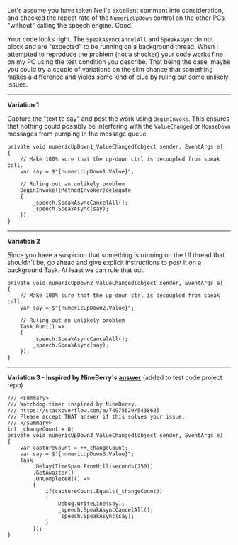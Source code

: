 Let's assume you have taken Neil's excellent comment into consideration, and checked the repeat rate of the `NumericUpDown` control on the other PCs "without" calling the speech engine. Good.

Your code looks right. The `SpeakAsyncCancelAll` and `SpeakAsync` do not block and are "expected" to be running on a background thread. When I attempted to reproduce the problem (not a shocker) your code works fine on my PC using the test condition you describe. That being the case, maybe you could try a couple of variations on the slim chance that something makes a difference and yields some kind of clue by ruling out some unlikely issues.  

***
**Variation 1**

Capture the "text to say" and post the work using `BeginInvoke`. This ensures that nothing could possibly be interfering with the `ValueChanged` or `MouseDown` messages from pumping in the message queue.

    private void numericUpDown1_ValueChanged(object sender, EventArgs e)
    {
        // Make 100% sure that the up-down ctrl is decoupled from speak call.
        var say = $"{numericUpDown1.Value}";

        // Ruling out an unlikely problem
        BeginInvoke((MethodInvoker)delegate
        {
            _speech.SpeakAsyncCancelAll();
            _speech.SpeakAsync(say);
        });
    }

***
**Variation 2**

Since you have a suspicion that something is running on the UI thread that shouldn't be, go ahead and give explicit instructions to post it on a background Task. At least we can rule that out.

    private void numericUpDown2_ValueChanged(object sender, EventArgs e)
    {
        // Make 100% sure that the up-down ctrl is decoupled from speak call.
        var say = $"{numericUpDown2.Value}";

        // Ruling out an unlikely problem
        Task.Run(() =>
        {
            _speech.SpeakAsyncCancelAll();
            _speech.SpeakAsync(say);
        });
    }

***
**Variation 3 - Inspired by NineBerry's [answer](https://stackoverflow.com/a/74975629/5438626)** (added to test code project repo)

    /// <summary>
    /// Watchdog timer inspired by NineBerry.
    /// https://stackoverflow.com/a/74975629/5438626
    /// Please accept THAT answer if this solves your issue.
    /// </summary>
    int _changeCount = 0;
    private void numericUpDown3_ValueChanged(object sender, EventArgs e)
    {
        var captureCount = ++_changeCount;
        var say = $"{numericUpDown3.Value}";
        Task
            .Delay(TimeSpan.FromMilliseconds(250))
            .GetAwaiter()
            .OnCompleted(() => 
            {
                if(captureCount.Equals(_changeCount))
                {
                    Debug.WriteLine(say);
                    _speech.SpeakAsyncCancelAll();
                    _speech.SpeakAsync(say);
                }
            });
    }

